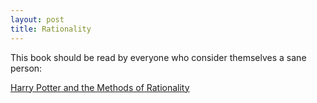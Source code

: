 ```yaml
---
layout: post
title: Rationality
---
```


This book should be read by everyone who consider themselves a sane person:

[Harry Potter and the Methods of Rationality](http://www.hpmor.com/)
